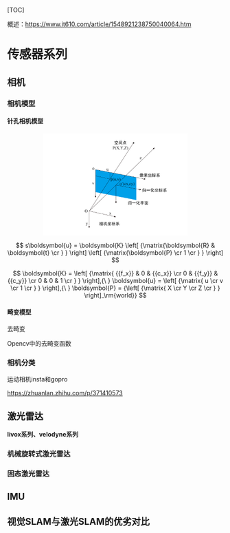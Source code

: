 [TOC]

概述：https://www.it610.com/article/1548921238750040064.htm

# 传感器系列

## 相机

### 相机模型

#### 针孔相机模型

<img src="assets/pinhole_camera_model.png" alt="pinhole_camera_model" style="zoom: 33%; display: block; margin-left: auto; margin-right: auto;" />


$$
s\boldsymbol{u} = \boldsymbol{K}
\left[ {\matrix{\boldsymbol{R} & \boldsymbol{t} \cr } } \right]
\left[ {\matrix{\boldsymbol{P} \cr 1  \cr } } \right]
$$

$$
\boldsymbol{K} = \left[ {\matrix{
   {{f_x}} & 0 & {{c_x}}  \cr 
   0 & {{f_y}} & {{c_y}}  \cr 
   0 & 0 & 1  \cr 
 } } \right],{\ }
\boldsymbol{u} = \left[ {\matrix{
   u  \cr 
   v  \cr 
   1  \cr 
 } } \right],{\ }
\boldsymbol{P} = {\left[ {\matrix{
   X  \cr 
   Y  \cr 
   Z  \cr 
 } } \right]_\rm{world}}
$$

#### 畸变模型

去畸变

Opencv中的去畸变函数



### 相机分类

运动相机insta和gopro

https://zhuanlan.zhihu.com/p/371410573

## 激光雷达

**livox系列、velodyne系列**

### 机械旋转式激光雷达

### 固态激光雷达

## IMU

## 视觉SLAM与激光SLAM的优劣对比



